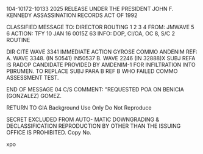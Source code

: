 104-10172-10133 2025 RELEASE UNDER THE PRESIDENT JOHN F. KENNEDY ASSASSINATION RECORDS ACT OF 1992

CLASSIFIED MESSAGE
TO: DIRECTOR ROUTING
1 2
3 4
FROM: JMWAVE 5 6
ACTION: TFY 10 JAN 16 0015Z 63
INFO: DOP, CI/OA, OC 8, S/C 2 ROUTINE

DIR CITE WAVE 3341
IMMEDIATE ACTION
GYROSE COMMO ANDENIM
REF: A. WAVE 3348. (IN 50541) IN50537
B. WAVE 2246 (IN 32888)X
SUBJ REFA IS RADOP CANDIDATE PROVIDED BY AMDENIM-1
FOR INFILTRATION INTO PBRUMEN. TO REPLACE SUBJ PARA B REF B
WHO FAILED COMMO ASSESSMENT TEST.

END OF MESSAGE 04
C/S COMMENT: "REQUESTED POA ON BENICIA (GONZALEZ) GOMEZ.

RETURN TO GIA
Background Use Only
Do Not Reproduce

SECRET EXCLUDED FROM AUTO-
MATIC DOWNGRADING &
DECLASSIFICATION
REPRODUCTION BY OTHER THAN THE ISSUING OFFICE IS PROHIBITED. Copy No.

xpo
